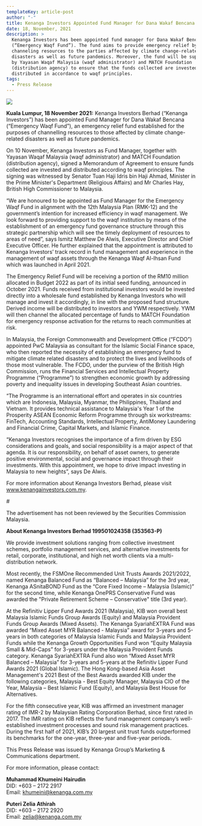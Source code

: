 ```yaml
---
templateKey: article-post
author: "-"
title: Kenanga Investors Appointed Fund Manager for Dana Wakaf Bencana
date: 18, November, 2021
description: >
  Kenanga Investors has been appointed fund manager for Dana Wakaf Bencana
  (“Emergency Waqf Fund”). The fund aims to provide emergency relief by
  channeling resources to the parties affected by climate change-related
  disasters as well as future pandemics. Moreover, the fund will be supervised
  by Yayasan Waqaf Malaysia (waqf administrator) and MATCH Foundation
  (distribution agency) to ensure that the funds collected are invested and
  distributed in accordance to waqf principles.
tags:
  - Press Release
---
```

![](/img/2021-11-18.png)

**Kuala Lumpur, 18 November 2021:** Kenanga Investors Berhad (“Kenanga Investors”) has been appointed Fund Manager for Dana Wakaf Bencana (“Emergency Waqf Fund”), an emergency relief fund established for the purposes of channelling resources to those affected by climate change-related disasters as well as future pandemics. 

On 10 November, Kenanga Investors as Fund Manager, together with Yayasan Waqaf Malaysia (waqf administrator) and MATCH Foundation (distribution agency), signed a Memorandum of Agreement to ensure funds collected are invested and distributed according to waqf principles. The signing was witnessed by Senator Tuan Haji Idris bin Haji Ahmad, Minister in the Prime Minister's Department (Religious Affairs) and Mr Charles Hay, British High Commissioner to Malaysia. 

“We are honoured to be appointed as Fund Manager for the Emergency Waqf Fund in alignment with the 12th Malaysia Plan (RMK-12) and the government’s intention for increased efficiency in waqf management. We look forward to providing support to the waqf institution by means of the establishment of an emergency fund governance structure through this strategic partnership which will see the timely deployment of resources to areas of need”, says Ismitz Matthew De Alwis, Executive Director and Chief Executive Officer. He further explained that the appointment is attributed to Kenanga Investors’ track record in fund management and experience in the management of waqf assets through the Kenanga Waqf Al-Ihsan Fund which was launched in April 2021.

The Emergency Relief Fund will be receiving a portion of the RM10 million allocated in Budget 2022 as part of its initial seed funding, announced in October 2021. Funds received from institutional investors would be invested directly into a wholesale fund established by Kenanga Investors who will manage and invest it accordingly, in line with the proposed fund structure. Derived income will be distributed to investors and YWM respectively. YWM will then channel the allocated percentage of funds to MATCH Foundation for emergency response activation for the returns to reach communities at risk.

In Malaysia, the Foreign Commonwealth and Development Office (“FCDO”) appointed PwC Malaysia as consultant for the Islamic Social Finance space, who then reported the necessity of establishing an emergency fund to mitigate climate related disasters and to protect the lives and livelihoods of those most vulnerable. The FCDO, under the purview of the British High Commission, runs the Financial Services and Intellectual Property Programme (“Programme”) to strengthen economic growth by addressing poverty and inequality issues in developing Southeast Asian countries. 

“The Programme is an international effort and operates in six countries which are Indonesia, Malaysia, Myanmar, the Philippines, Thailand and Vietnam. It provides technical assistance to Malaysia's Year 1 of the Prosperity ASEAN Economic Reform Programme through six workstreams: FinTech, Accounting Standards, Intellectual Property, AntiMoney Laundering and Financial Crime, Capital Markets, and Islamic Finance. 

“Kenanga Investors recognises the importance of a firm driven by ESG considerations and goals, and social responsibility is a major aspect of that agenda. It is our responsibility, on behalf of asset owners, to generate positive environmental, social and governance impact through their investments. With this appointment, we hope to drive impact investing in Malaysia to new heights”, says De Alwis. 

For more information about Kenanga Investors Berhad, please visit www.kenangainvestors.com.my. 

\#

The advertisement has not been reviewed by the Securities Commission Malaysia. 

**About Kenanga Investors Berhad 199501024358 (353563-P)** 

We provide investment solutions ranging from collective investment schemes, portfolio management services, and alternative investments for retail, corporate, institutional, and high net worth clients via a multi-distribution network. 

Most recently, the FSMOne Recommended Unit Trusts Awards 2021/2022, named Kenanga Balanced Fund as “Balanced – Malaysia” for the 3rd year, Kenanga ASnitaBOND Fund as the “Core Fixed Income – Malaysia (Islamic)” for the second time, while Kenanga OnePRS Conservative Fund was awarded the "Private Retirement Scheme – Conservative" title (3rd year). 

At the Refinitiv Lipper Fund Awards 2021 (Malaysia), KIB won overall best Malaysia Islamic Funds Group Awards (Equity) and Malaysia Provident Funds Group Awards (Mixed Assets). The Kenanga SyariahEXTRA Fund was awarded “Mixed Asset MYR Balanced - Malaysia” award for 3-years and 5-years in both categories of Malaysia Islamic Funds and Malaysia Provident Funds while the Kenanga Growth Opportunities Fund won “Equity Malaysia Small & Mid-Caps” for 3-years under the Malaysia Provident Funds category. Kenanga SyariahEXTRA Fund also won “Mixed Asset MYR Balanced – Malaysia” for 3-years and 5-years at the Refinitiv Lipper Fund Awards 2021 (Global Islamic). The Hong Kong-based Asia Asset Management's 2021 Best of the Best Awards awarded KIB under the following categories, Malaysia - Best Equity Manager, Malaysia CIO of the Year, Malaysia – Best Islamic Fund (Equity), and Malaysia Best House for Alternatives. 

For the fifth consecutive year, KIB was affirmed an investment manager rating of IMR-2 by Malaysian Rating Corporation Berhad, since first rated in 2017. The IMR rating on KIB reflects the fund management company’s well-established investment processes and sound risk management practices. During the first half of 2021, KIB’s 20 largest unit trust funds outperformed its benchmarks for the one-year, three-year and five-year periods. 

This Press Release was issued by Kenanga Group’s Marketing & Communications department.

For more information, please contact: 

**Muhammad Khumeini Hairudin**  \
DID: +603 – 2172 2917  \
Email: khumeini@kenanga.com.my 

**Puteri Zelia Athirah**\
DID: +603 – 2172 2920\
Email: zelia@kenanga.com.my